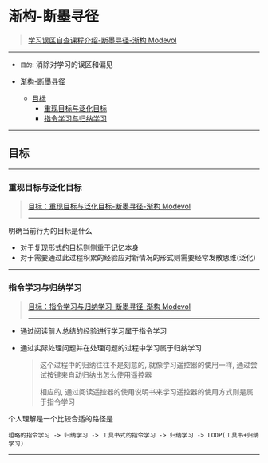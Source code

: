 # 渐构-断墨寻径

> [学习误区自查课程介绍-断墨寻径-渐构 Modevol](https://www.modevol.com/episode/ckx8eb99w000501l2ewyt2kto)

---

- `目的`: 消除对学习的误区和偏见

- [渐构-断墨寻径](#渐构-断墨寻径)
  - [目标](#目标)
    - [重现目标与泛化目标](#重现目标与泛化目标)
    - [指令学习与归纳学习](#指令学习与归纳学习)


---

## 目标

---

### 重现目标与泛化目标

> [目标：重现目标与泛化目标-断墨寻径-渐构 Modevol](https://www.modevol.com/episode/ckx8iqz7a000b01l21i3f1dcb)
>
> ---

明确当前行为的目标是什么

- 对于复现形式的目标则侧重于记忆本身
- 对于需要通过此过程积累的经验应对新情况的形式则需要经常发散思维(泛化)

---

### 指令学习与归纳学习

> [目标：指令学习与归纳学习-断墨寻径-渐构 Modevol](https://www.modevol.com/episode/ckx8iskqs000g01l26k4j0txk)
>
> ---

- 通过阅读前人总结的经验进行学习属于指令学习

- 通过实际处理问题并在处理问题的过程中学习属于归纳学习

  > 这个过程中的归纳往往不是刻意的, 就像学习遥控器的使用一样, 通过尝试按键来自动归纳出怎么使用遥控器
  >
  > 相应的, 通过阅读遥控器的使用说明书来学习遥控器的使用方式则是属于指令学习

个人理解是一个比较合适的路径是

`粗略的指令学习 -> 归纳学习 -> 工具书式的指令学习 -> 归纳学习 -> LOOP(工具书+归纳学习)`

---



